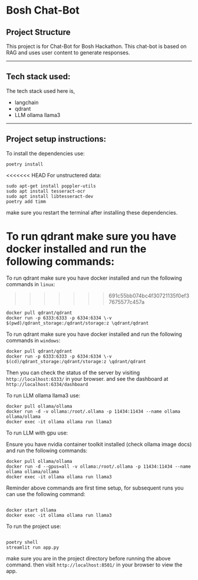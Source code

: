 # Bosh Chat-Bot

## Project Structure
This project is for Chat-Bot for Bosh Hackathon. This chat-bot is based on RAG and uses user content to generate responses.

---

## Tech stack used:

The tech stack used here is,

- langchain
- qdrant
- LLM ollama llama3



---


## Project setup instructions:
	
To install the dependencies use:

```
poetry install

```

<<<<<<< HEAD
For unstructered data:
```
sudo apt-get install poppler-utils
sudo apt install tesseract-ocr
sudo apt install libtesseract-dev
poetry add timm

```

make sure you restart the terminal after installing these dependencies.


To run qdrant make sure you have docker installed and run the following commands:
=======
To run qdrant make sure you have docker installed and run the following commands in `linux`:
>>>>>>> 691c55bb074bc4f30721135f0ef37675577c457a
```
docker pull qdrant/qdrant
docker run -p 6333:6333 -p 6334:6334 \-v $(pwd)/qdrant_storage:/qdrant/storage:z \qdrant/qdrant

```
To run qdrant make sure you have docker installed and run the following commands in `windows`:
```
docker pull qdrant/qdrant
docker run -p 6333:6333 -p 6334:6334 \-v $(cd)/qdrant_storage:/qdrant/storage:z \qdrant/qdrant

```
Then you can check the status of the server by visiting `http://localhost:6333/` in your browser.
and see the dashboard at `http://localhost:6334/dashboard`


To run LLM ollama llama3 use:
```
docker pull ollama/ollama
docker run -d -v ollama:/root/.ollama -p 11434:11434 --name ollama ollama/ollama
docker exec -it ollama ollama run llama3

```

To run LLM with gpu use:

Ensure you have nvidia container toolkit installed (check ollama image docs) and run the following commands:
```
docker pull ollama/ollama
docker run -d --gpus=all -v ollama:/root/.ollama -p 11434:11434 --name ollama ollama/ollama
docker exec -it ollama ollama run llama3

```

Reminder above commands are first time setup, for subsequent runs you can use the following command:
```

docker start ollama
docker exec -it ollama ollama run llama3

```

To run the project use:

```

poetry shell
streamlit run app.py

```

make sure you are in the project directory before running the above command.
then visit `http://localhost:8501/` in your browser to view the app.






